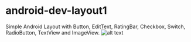 # android-dev-layout1
Simple Android Layout with Button, EditText, RatingBar, Checkbox, Switch, RadioButton, TextView and ImageView.
![alt text](https://imgur.com/dFa603N)
